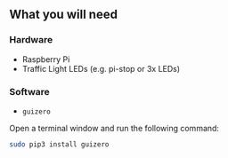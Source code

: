 ## What you will need

### Hardware

- Raspberry Pi
- Traffic Light LEDs (e.g. pi-stop or 3x LEDs)

### Software

- `guizero`

Open a terminal window and run the following command:

```bash
sudo pip3 install guizero
```
